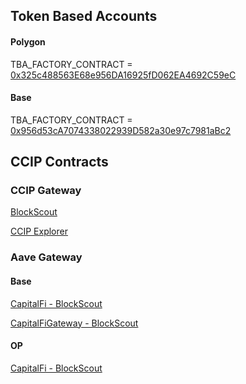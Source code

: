 ## Token Based Accounts

#### Polygon

TBA_FACTORY_CONTRACT = [0x325c488563E68e956DA16925fD062EA4692C59eC](https://polygon.blockscout.com/address/0x325c488563E68e956DA16925fD062EA4692C59eC?tab=contract)

#### Base

TBA_FACTORY_CONTRACT = [0x956d53cA7074338022939D582a30e97c7981aBc2](https://base.blockscout.com/address/0x956d53cA7074338022939D582a30e97c7981aBc2?tab=contract)

## CCIP Contracts

### CCIP Gateway

[BlockScout](https://base.blockscout.com/address/0x4583dDF3d25087a9e5D0f0De61674555b414C827?tab=contract)

[CCIP Explorer](https://ccip.chain.link/address/0x4583ddf3d25087a9e5d0f0de61674555b414c827)

### Aave Gateway

#### Base

[CapitalFi - BlockScout](https://base.blockscout.com/address/0x9139cC0e42e49290a82A7389b559e735Fa77c438)

[CapitalFiGateway - BlockScout](https://base.blockscout.com/address/0x58E3d7cdfeD23413279c0AE8Ef772F73e4492253)

#### OP

[CapitalFi - BlockScout](https://optimism.blockscout.com/address/0x65040Bdc5B720103EB3088371ba82DA4EbA8C802)
